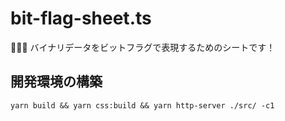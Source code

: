 # bit-flag-sheet.ts

🎃🎃🎃 バイナリデータをビットフラグで表現するためのシートです！  

## 開発環境の構築

```shell
yarn build && yarn css:build && yarn http-server ./src/ -c1
```
